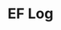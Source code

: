 ---
layout: log_page_archive
title: "EF Log"
category: log
description: A location-specific personal log.
permalink: /log/city/nyc
city: NYC
loading_animation: true
sitemap:
  priority: 0.9
---